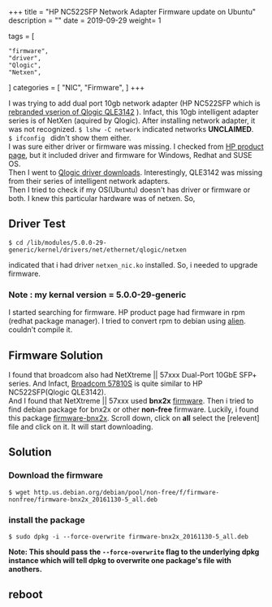 +++
title = "HP NC522SFP Network Adapter Firmware update on Ubuntu"
description = ""
date = 2019-09-29
weight= 1

tags = [
    
    "firmware",
    "driver",
    "Qlogic",
    "Netxen",
]
categories = [
    "NIC",
    "Firmware",
]
+++

I was trying to add dual port 10gb network adapter (HP NC522SFP which is [rebranded vserion of Qlogic QLE3142](https://driverdownloads.qlogic.com/QLogicDriverDownloads_UI/HP.aspx?companyid=4) ). Infact, this 10gb intelligent adapter series is of  NetXen (aquired by Qlogic).
After installing network adapter, it was not recognized. 
`$ lshw -C network` indicated networks **UNCLAIMED**.       
`$ ifconfig ` didn't show them either.        
 I was sure either driver or firmware was missing. I checked from [HP product page](https://support.hpe.com/hpsc/doc/public/display?docId=emr_na-c01720419), but it included driver and firmware for Windows, Redhat and SUSE OS.       
 Then I went to [Qlogic driver downloads](http://driverdownloads.qlogic.com/QLogicDriverDownloads_UI/). Interestingly, QLE3142 was missing from their series of intelligent network adapters.    
 Then I   tried to check if my OS(Ubuntu) doesn't has driver or firmware or both. I knew this particular hardware was of netxen. So,

## Driver Test

 ```
 $ cd /lib/modules/5.0.0-29-generic/kernel/drivers/net/ethernet/qlogic/netxen 
 ``` 
 indicated that i had driver `netxen_nic.ko` installed. So, i needed to upgrade firmware. 

 ### Note : my kernal version = 5.0.0-29-generic    

 I started searching for firmware. HP product page had firmware in rpm (redhat package manager). I tried to convert rpm to debian using [alien](https://wiki.debian.org/Alien). couldn't compile it. 
## Firmware Solution 

 I found that broadcom also had NetXtreme || 57xxx Dual-Port 10GbE SFP+ series. And Infact, [Broadcom 57810S](https://www.dell.com/en-us/work/shop/cty/broadcom-57810s-dual-port-10gbe-sfp-cna-details/spd/broadcom-57810s-dual-port-10gbe-sfp) is quite similar to HP NC522SFP(Qlogic QLE3142).       
 And I found that NetXtreme || 57xxx used **bnx2x** [firmware](http://driverdownloads.qlogic.com/QLogicDriverDownloads_UI/SearchByProduct.aspx?ProductCategory=336&Product=1244&Os=175#49). Then i tried to find debian package for bnx2x or other **non-free** firmware.
 Luckily, i found this package [firmware-bnx2x](https://packages.debian.org/stretch/all/firmware-bnx2x). Scroll down, click on **all** select the [relevent] file and click on it. It will start downloading.       
## Solution  

### Download the firmware    
 ```
 $ wget http.us.debian.org/debian/pool/non-free/f/firmware-nonfree/firmware-bnx2x_20161130-5_all.deb
 ```
### install the package    
 ```
 $ sudo dpkg -i --force-overwrite firmware-bnx2x_20161130-5_all.deb
 ```    
 **Note: This should pass the `--force-overwrite` flag to the underlying dpkg instance which will tell dpkg to overwrite one package's file with anothers.** 

## reboot   